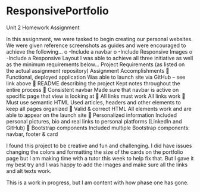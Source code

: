 # ResponsivePortfolio
Unit 2 Homework Assignment

In this assignment, we were tasked to begin creating our personal websites. We were given reference screenshots as guides and were encouraged to achieve the following...
o	-Include a navbar
o	-Include Responsive Images
o	-Include a Responsive Layout
I was able to achieve all three initiative as well as the minimum requirements below...
Project Requirements 
(as listed on the actual assignment repository)	Assignment Accomplishments
	Functional, deployed application	Was able to launch site via GitHub – see link above
	README describing the project	Kept notes throughout the entire process
	Consistent navbar	Made sure that navbar is active on specific page that view is looking at
	All links must work	All links work
	Must use semantic HTML	Used articles, headers and other elements to keep all pages organized
	Valid & correct HTML	All elements work and are able to appear on the launch site
	Personalized information	Included personal pictures, bio and real links to personal platforms (LinkedIn and GitHub)
	Bootstrap components	Included multiple Bootstrap components: navbar, footer & card

I found this project to be creative and fun and challenging. I did have issues changing the colors and formatting the size of the cards on the portfolio page but I am making time with a tutor this week to help fix that. But I gave it my best try and I was happy to add the images and make sure all the links and alt texts work.

This is a work in progress, but I am content with how phase one has gone.
